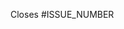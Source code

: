 <!--

**Important:**

Please make sure that there is an existing issue that describes the problem solved by your pull request. If there isn't one, consider creating it first.
An open issue offers a good place to iron out requirements, discuss possible solutions, and ask questions.

Remember to also:

- Keep your pull request focused and as small as possible. If you want to contribute multiple unrelated changes, please create separate pull requests for each of them.
- Follow the coding style and conventions already established by the project. When in doubt about which style to use, ask in the comments to your pull request.
- If you want to start a discussion regarding a specific change you've made, add a review comment to your own code. This can be used to highlight something important or to seek further input from others.

-->

<!-- Please specify the issue addressed by this pull request -->
Closes #ISSUE_NUMBER
